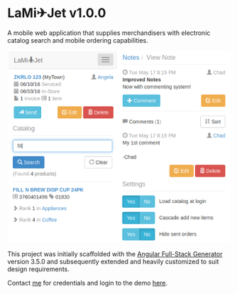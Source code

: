 # LaMi✈Jet v1.0.0

A mobile web application that supplies merchandisers with electronic catalog search and mobile ordering capabilities. 

![LaMi-Jet](lamijet.png)

This project was initially scaffolded with the [Angular Full-Stack Generator](https://github.com/DaftMonk/generator-angular-fullstack) version 3.5.0 and subsequently extended and heavily customized to suit design requirements.

Contact [me](mailto:chad.r.milburn@gmail.com) for credentials and login to the demo [here](https://lamijet.herokuapp.com).
